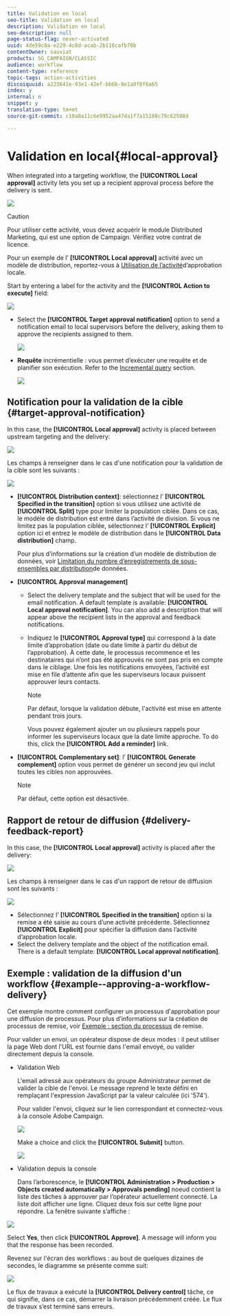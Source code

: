 ```yaml
---
title: Validation en local
seo-title: Validation en local
description: Validation en local
seo-description: null
page-status-flag: never-activated
uuid: 4de59c8a-e229-4c8d-acab-2b116cafb70b
contentOwner: sauviat
products: SG_CAMPAIGN/CLASSIC
audience: workflow
content-type: reference
topic-tags: action-activities
discoiquuid: a223641e-93e1-42ef-bb6b-8e1a0f8f6a65
index: y
internal: n
snippet: y
translation-type: tm+mt
source-git-commit: c10a0a11c6e9952aa47da1f7a15188c79c62508d

---
```



# Validation en local{#local-approval}

When integrated into a targeting workflow, the **[!UICONTROL Local approval]** activity lets you set up a recipient approval process before the delivery is sent.

![](assets/local_validation_0.png)

>[!CAUTION]
>
>Pour utiliser cette activité, vous devez acquérir le module Distributed Marketing, qui est une option de Campaign. Vérifiez votre contrat de licence.

Pour un exemple de l’ **[!UICONTROL Local approval]** activité avec un modèle de distribution, reportez-vous à [Utilisation de l’activité](../../workflow/using/using-the-local-approval-activity.md)d’approbation locale.

Start by entering a label for the activity and the **[!UICONTROL Action to execute]** field:

![](assets/local_validation_1.png)

* Select the **[!UICONTROL Target approval notification]** option to send a notification email to local supervisors before the delivery, asking them to approve the recipients assigned to them.

   ![](assets/local_validation_intro_2.png)

* **Requête** incrémentielle : vous permet d’exécuter une requête et de planifier son exécution. Refer to the [Incremental query](../../workflow/using/incremental-query.md) section.

   ![](assets/local_validation_intro_3.png)

## Notification pour la validation de la cible {#target-approval-notification}

In this case, the **[!UICONTROL Local approval]** activity is placed between upstream targeting and the delivery:

![](assets/local_validation_2.png)

Les champs à renseigner dans le cas d&#39;une notification pour la validation de la cible sont les suivants :

![](assets/local_validation_3.png)

* **[!UICONTROL Distribution context]**: sélectionnez l’ **[!UICONTROL Specified in the transition]** option si vous utilisez une activité de **[!UICONTROL Split]** type pour limiter la population ciblée. Dans ce cas, le modèle de distribution est entré dans l’activité de division. Si vous ne limitez pas la population ciblée, sélectionnez l’ **[!UICONTROL Explicit]** option ici et entrez le modèle de distribution dans le **[!UICONTROL Data distribution]** champ.

   Pour plus d’informations sur la création d’un modèle de distribution de données, voir [Limitation du nombre d’enregistrements de sous-ensembles par distribution](../../workflow/using/split.md#limiting-the-number-of-subset-records-per-data-distribution)de données.

* **[!UICONTROL Approval management]**

   * Select the delivery template and the subject that will be used for the email notification. A default template is available: **[!UICONTROL Local approval notification]**. You can also add a description that will appear above the recipient lists in the approval and feedback notifications.
   * Indiquez le **[!UICONTROL Approval type]** qui correspond à la date limite d’approbation (date ou date limite à partir du début de l’approbation). À cette date, le processus recommence et les destinataires qui n’ont pas été approuvés ne sont pas pris en compte dans le ciblage. Une fois les notifications envoyées, l’activité est mise en file d’attente afin que les superviseurs locaux puissent approuver leurs contacts.

      >[!NOTE]
      >
      >Par défaut, lorsque la validation débute, l&#39;activité est mise en attente pendant trois jours.

      Vous pouvez également ajouter un ou plusieurs rappels pour informer les superviseurs locaux que la date limite approche. To do this, click the **[!UICONTROL Add a reminder]** link.

* **[!UICONTROL Complementary set]**: l’ **[!UICONTROL Generate complement]** option vous permet de générer un second jeu qui inclut toutes les cibles non approuvées.

   >[!NOTE]
   >
   >Par défaut, cette option est désactivée.

## Rapport de retour de diffusion {#delivery-feedback-report}

In this case, the **[!UICONTROL Local approval]** activity is placed after the delivery:

![](assets/local_validation_4.png)

Les champs à renseigner dans le cas d&#39;un rapport de retour de diffusion sont les suivants :

![](assets/local_validation_workflow_4.png)

* Sélectionnez l’ **[!UICONTROL Specified in the transition]** option si la remise a été saisie au cours d’une activité précédente. Sélectionnez **[!UICONTROL Explicit]** pour spécifier la diffusion dans l’activité d’approbation locale.
* Select the delivery template and the object of the notification email. There is a default template: **[!UICONTROL Local approval notification]**.

## Exemple : validation de la diffusion d&#39;un workflow {#example--approving-a-workflow-delivery}

Cet exemple montre comment configurer un processus d&#39;approbation pour une diffusion de processus. Pour plus d’informations sur la création de processus de remise, voir [Exemple : section du processus](../../workflow/using/delivery.md#example--delivery-workflow) de remise.

Pour valider un envoi, un opérateur dispose de deux modes : il peut utiliser la page Web dont l&#39;URL est fournie dans l&#39;email envoyé, ou valider directement depuis la console.

* Validation Web

   L&#39;email adressé aux opérateurs du groupe Administrateur permet de valider la cible de l&#39;envoi. Le message reprend le texte défini en remplaçant l&#39;expression JavaScript par la valeur calculée (ici &#39;574&#39;).

   Pour valider l&#39;envoi, cliquez sur le lien correspondant et connectez-vous à la console Adobe Campaign.

   ![](assets/new-workflow-valid-webaccess.png)

   Make a choice and click the **[!UICONTROL Submit]** button.

   ![](assets/new-workflow-valid-webaccess-confirm.png)

* Validation depuis la console

   Dans l’arborescence, le **[!UICONTROL Administration > Production > Objects created automatically > Approvals pending]** noeud contient la liste des tâches à approuver par l’opérateur actuellement connecté. La liste doit afficher une ligne. Cliquez deux fois sur cette ligne pour répondre. La fenêtre suivante s’affiche :

![](assets/new-workflow-7.png)

Select **Yes**, then click **[!UICONTROL Approve]**. A message will inform you that the response has been recorded.

Revenez sur l&#39;écran des workflows : au bout de quelques dizaines de secondes, le diagramme se présente comme suit:

![](assets/new-workflow-8.png)

Le flux de travaux a exécuté la **[!UICONTROL Delivery control]** tâche, ce qui signifie, dans ce cas, démarrer la livraison précédemment créée. Le flux de travaux s’est terminé sans erreurs.
